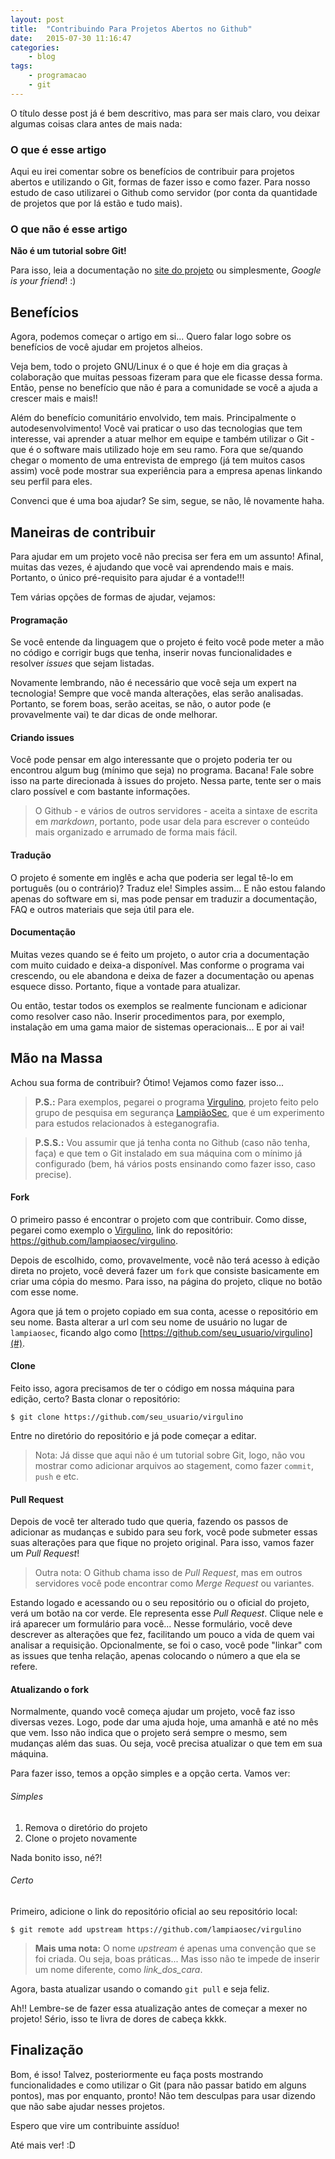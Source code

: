 ```yaml
---
layout: post
title:  "Contribuindo Para Projetos Abertos no Github"
date:   2015-07-30 11:16:47
categories:
    - blog
tags:
    - programacao
    - git
---
```


O título desse post já é bem descritivo, mas para ser mais claro, vou deixar algumas coisas clara antes de mais nada:

### O que é esse artigo

Aqui eu irei comentar sobre os benefícios de contribuir para projetos abertos e utilizando o Git, formas de fazer isso e como fazer. Para nosso estudo de caso utilizarei o Github como servidor (por conta da quantidade de projetos que por lá estão e tudo mais).

### O que não é esse artigo

**Não é um tutorial sobre Git!**

Para isso, leia a documentação no [site do projeto](https://git-scm.com/doc) ou simplesmente, *Google is your friend*! :)

<!--more-->

## Benefícios

Agora, podemos começar o artigo em si... Quero falar logo sobre os benefícios de você ajudar em projetos alheios.

Veja bem, todo o projeto GNU/Linux é o que é hoje em dia graças à colaboração que muitas pessoas fizeram para que ele ficasse dessa forma. Então, pense no benefício que não é para a comunidade se você a ajuda a crescer mais e mais!!

Além do benefício comunitário envolvido, tem mais. Principalmente o autodesenvolvimento! Você vai praticar o uso das tecnologias que tem interesse, vai aprender a atuar melhor em equipe e também utilizar o Git - que é o software mais utilizado hoje em seu ramo. Fora que se/quando chegar o momento de uma entrevista de emprego (já tem muitos casos assim) você pode mostrar sua experiência para a empresa apenas linkando seu perfil para eles.

Convenci que é uma boa ajudar? Se sim, segue, se não, lê novamente haha.

## Maneiras de contribuir

Para ajudar em um projeto você não precisa ser fera em um assunto! Afinal, muitas das vezes, é ajudando que você vai aprendendo mais e mais. Portanto, o único pré-requisito para ajudar é a vontade!!!

Tem várias opções de formas de ajudar, vejamos:

#### Programação

Se você entende da linguagem que o projeto é feito você pode meter a mão no código e corrigir bugs que tenha, inserir novas funcionalidades e resolver *issues* que sejam listadas.

Novamente lembrando, não é necessário que você seja um expert na tecnologia! Sempre que você manda alterações, elas serão analisadas. Portanto, se forem boas, serão aceitas, se não, o autor pode (e provavelmente vai) te dar dicas de onde melhorar.

#### Criando issues

Você pode pensar em algo interessante que o projeto poderia ter ou encontrou algum bug (mínimo que seja) no programa. Bacana! Fale sobre isso na parte direcionada à issues do projeto. Nessa parte, tente ser o mais claro possível e com bastante informações.

> O Github - e vários de outros servidores - aceita a sintaxe de escrita em *markdown*, portanto, pode usar dela para escrever o conteúdo mais organizado e arrumado de forma mais fácil.

#### Tradução

O projeto é somente em inglês e acha que poderia ser legal tê-lo em português (ou o contrário)? Traduz ele! Simples assim... E não estou falando apenas do software em si, mas pode pensar em traduzir a documentação, FAQ e outros materiais que seja útil para ele.

#### Documentação

Muitas vezes quando se é feito um projeto, o autor cria a documentação com muito cuidado e deixa-a disponível. Mas conforme o programa vai crescendo, ou ele abandona e deixa de fazer a documentação ou apenas esquece disso. Portanto, fique a vontade para atualizar.

Ou então, testar todos os exemplos se realmente funcionam e adicionar como resolver caso não. Inserir procedimentos para, por exemplo, instalação em uma gama maior de sistemas operacionais... E por ai vai!

## Mão na Massa

Achou sua forma de contribuir? Ótimo! Vejamos como fazer isso...

> **P.S.:** Para exemplos, pegarei o programa [Virgulino](https://github.com/lampiaosec/virgulino), projeto feito pelo grupo de pesquisa em segurança [LampiãoSec](https://lampiaosec.github.io), que é um experimento para estudos relacionados à esteganografia.

> **P.S.S.:** Vou assumir que já tenha conta no Github (caso não tenha, faça) e que tem o Git instalado em sua máquina com o mínimo já configurado (bem, há vários posts ensinando como fazer isso, caso precise).

#### Fork

O primeiro passo é encontrar o projeto com que contribuir. Como disse, pegarei como exemplo o [Virgulino](https://github.com/lampiaosec/virgulino), link do repositório: https://github.com/lampiaosec/virgulino.

Depois de escolhido, como, provavelmente, você não terá acesso à edição direta no projeto, você deverá fazer um `fork` que consiste basicamente em criar uma cópia do mesmo. Para isso, na página do projeto, clique no botão com esse nome.

Agora que já tem o projeto copiado em sua conta, acesse o repositório em seu nome. Basta alterar a url com seu nome de usuário no lugar de `lampiaosec`, ficando algo como [https://github.com/seu_usuario/virgulino](#).

#### Clone

Feito isso, agora precisamos de ter o código em nossa máquina para edição, certo? Basta clonar o repositório:

~~~
$ git clone https://github.com/seu_usuario/virgulino
~~~

Entre no diretório do repositório e já pode começar a editar.

> Nota: Já disse que aqui não é um tutorial sobre Git, logo, não vou mostrar como adicionar arquivos ao stagement, como fazer `commit`, `push` e etc.

#### Pull Request

Depois de você ter alterado tudo que queria, fazendo os passos de adicionar as mudanças e subido para seu fork, você pode submeter essas suas alterações para que fique no projeto original. Para isso, vamos fazer um *Pull Request*!

> Outra nota: O Github chama isso de *Pull Request*, mas em outros servidores você pode encontrar como *Merge Request* ou variantes.

Estando logado e acessando ou o seu repositório ou o oficial do projeto, verá um botão na cor verde. Ele representa esse *Pull Request*. Clique nele e irá aparecer um formulário para você... Nesse formulário, você deve descrever as alterações que fez, facilitando um pouco a vida de quem vai analisar a requisição. Opcionalmente, se foi o caso, você pode "linkar" com as issues que tenha relação, apenas colocando o número a que ela se refere.

#### Atualizando o fork

Normalmente, quando você começa ajudar um projeto, você faz isso diversas vezes. Logo, pode dar uma ajuda hoje, uma amanhã e até no mês que vem. Isso não indica que o projeto será sempre o mesmo, sem mudanças além das suas. Ou seja, você precisa atualizar o que tem em sua máquina.

Para fazer isso, temos a opção simples e a opção certa. Vamos ver:

###### Simples

01. Remova o diretório do projeto
02. Clone o projeto novamente

Nada bonito isso, né?!

###### Certo

Primeiro, adicione o link do repositório oficial ao seu repositório local:

~~~
$ git remote add upstream https://github.com/lampiaosec/virgulino
~~~

> **Mais uma nota:** O nome *upstream* é apenas uma convenção que se foi criada. Ou seja, boas práticas... Mas isso não te impede de inserir um nome diferente, como *link_dos_cara*.

Agora, basta atualizar usando o comando `git pull` e seja feliz.

Ah!! Lembre-se de fazer essa atualização antes de começar a mexer no projeto! Sério, isso te livra de dores de cabeça kkkk.

## Finalização

Bom, é isso! Talvez, posteriormente eu faça posts mostrando funcionalidades e como utilizar o Git (para não passar batido em alguns pontos), mas por enquanto, pronto! Não tem desculpas para usar dizendo que não sabe ajudar nesses projetos.

Espero que vire um contribuinte assíduo! 

Até mais ver! :D